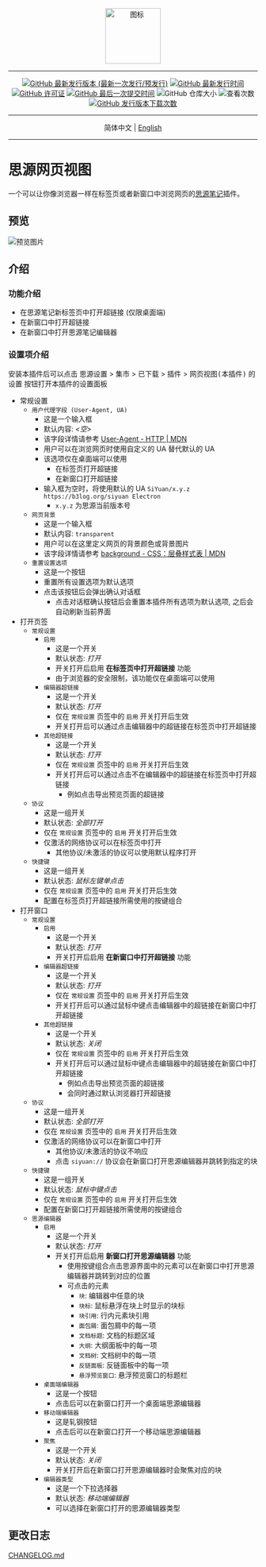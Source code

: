 <div align="center">
<img alt="图标" src="https://cdn.jsdelivr.net/gh/Zuoqiu-Yingyi/siyuan-plugin-webview/public/icon.png" style="width: 8em; height: 8em;">

---
[![GitHub 最新发行版本 (最新一次发行/预发行)](https://img.shields.io/github/v/release/Zuoqiu-Yingyi/siyuan-plugin-webview?include_prereleases&style=flat-square)](https://github.com/Zuoqiu-Yingyi/siyuan-plugin-webview/releases/latest)
[![GitHub 最新发行时间](https://img.shields.io/github/release-date/Zuoqiu-Yingyi/siyuan-plugin-webview?style=flat-square)](https://github.com/Zuoqiu-Yingyi/siyuan-plugin-webview/releases/latest)
[![GitHub 许可证](https://img.shields.io/github/license/Zuoqiu-Yingyi/siyuan-plugin-webview?style=flat-square)](https://github.com/Zuoqiu-Yingyi/siyuan-plugin-webview/blob/main/LICENSE)
[![GitHub 最后一次提交时间](https://img.shields.io/github/last-commit/Zuoqiu-Yingyi/siyuan-plugin-webview?style=flat-square)](https://github.com/Zuoqiu-Yingyi/siyuan-plugin-webview/commits/main)
![GitHub 仓库大小](https://img.shields.io/github/repo-size/Zuoqiu-Yingyi/siyuan-plugin-webview?style=flat-square)
![查看次数](https://hits.b3log.org/Zuoqiu-Yingyi/siyuan-plugin-webview.svg)
[![GitHub 发行版本下载次数](https://img.shields.io/github/downloads/Zuoqiu-Yingyi/siyuan-plugin-webview/total?style=flat-square)](https://github.com/Zuoqiu-Yingyi/siyuan-plugin-webview/releases)

---
简体中文 \| [English](./README.md)

---
</div>

# 思源网页视图

一个可以让你像浏览器一样在标签页或者新窗口中浏览网页的[思源笔记](https://github.com/siyuan-note/siyuan)插件。

## 预览

![预览图片](https://cdn.jsdelivr.net/gh/Zuoqiu-Yingyi/siyuan-plugin-webview/public/preview.png)

## 介绍

### 功能介绍

- 在思源笔记新标签页中打开超链接 (仅限桌面端)
- 在新窗口中打开超链接
- 在新窗口中打开思源笔记编辑器

### 设置项介绍

安装本插件后可以点击 <kbd>思源设置</kbd> \> <kbd>集市</kbd> \> <kbd>已下载</kbd> \> <kbd>插件</kbd> \> <kbd>网页视图(本插件)</kbd> 的 <kbd>设置</kbd> 按钮打开本插件的设置面板

- 常规设置
  - `用户代理字段 (User-Agent, UA)`
    - 这是一个输入框
    - 默认内容: *\<空\>*
    - 该字段详情请参考 [User-Agent - HTTP | MDN](https://developer.mozilla.org/zh-CN/docs/Web/HTTP/Headers/User-Agent)
    - 用户可以在浏览网页时使用自定义的 UA 替代默认的 UA
    - 该选项仅在桌面端可以使用
      - 在标签页打开超链接
      - 在新窗口打开超链接
    - 输入框为空时，将使用默认的 UA `SiYuan/x.y.z https://b3log.org/siyuan Electron`
      - `x.y.z` 为思源当前版本号
  - `网页背景`
    - 这是一个输入框
    - 默认内容: `transparent`
    - 用户可以在这里定义网页的背景颜色或背景图片
    - 该字段详情请参考 [background - CSS：层叠样式表 | MDN](https://developer.mozilla.org/zh-CN/docs/Web/CSS/background)
  - `重置设置选项`
    - 这是一个按钮
    - 重置所有设置选项为默认选项
    - 点击该按钮后会弹出确认对话框
      - 点击对话框确认按钮后会重置本插件所有选项为默认选项, 之后会自动刷新当前界面
- 打开页签
  - `常规设置`
    - `启用`
      - 这是一个开关
      - 默认状态: *打开*
      - 开关打开后启用 **在标签页中打开超链接** 功能
      - 由于浏览器的安全限制，该功能仅在桌面端可以使用
    - `编辑器超链接`
      - 这是一个开关
      - 默认状态: *打开*
      - 仅在 `常规设置` 页签中的 `启用` 开关打开后生效
      - 开关打开后可以通过点击编辑器中的超链接在标签页中打开超链接
    - `其他超链接`
      - 这是一个开关
      - 默认状态: *打开*
      - 仅在 `常规设置` 页签中的 `启用` 开关打开后生效
      - 开关打开后可以通过点击不在编辑器中的超链接在标签页中打开超链接
        - 例如点击导出预览页面的超链接
  - `协议`
    - 这是一组开关
    - 默认状态: *全部打开*
    - 仅在 `常规设置` 页签中的 `启用` 开关打开后生效
    - 仅激活的网络协议可以在标签页中打开
      - 其他协议/未激活的协议可以使用默认程序打开
  - `快捷键`
    - 这是一组开关
    - 默认状态: *鼠标左键单点击*
    - 仅在 `常规设置` 页签中的 `启用` 开关打开后生效
    - 配置在标签页打开超链接所需使用的按键组合
- 打开窗口
  - `常规设置`
    - `启用`
      - 这是一个开关
      - 默认状态: *打开*
      - 开关打开后启用 **在新窗口中打开超链接** 功能
    - `编辑器超链接`
      - 这是一个开关
      - 默认状态: *打开*
      - 仅在 `常规设置` 页签中的 `启用` 开关打开后生效
      - 开关打开后可以通过鼠标中键点击编辑器中的超链接在新窗口中打开超链接
    - `其他超链接`
      - 这是一个开关
      - 默认状态: *关闭*
      - 仅在 `常规设置` 页签中的 `启用` 开关打开后生效
      - 开关打开后可以通过鼠标中键点击编辑器中的超链接在新窗口中打开超链接
        - 例如点击导出预览页面的超链接
        - 会同时通过默认浏览器打开超链接
  - `协议`
    - 这是一组开关
    - 默认状态: *全部打开*
    - 仅在 `常规设置` 页签中的 `启用` 开关打开后生效
    - 仅激活的网络协议可以在新窗口中打开
      - 其他协议/未激活的协议不响应
      - 点击 `siyuan://` 协议会在新窗口打开思源编辑器并跳转到指定的块
  - `快捷键`
    - 这是一组开关
    - 默认状态: *鼠标中键点击*
    - 仅在 `常规设置` 页签中的 `启用` 开关打开后生效
    - 配置在新窗口打开超链接所需使用的按键组合
  - `思源编辑器`
    - `启用`
      - 这是一个开关
      - 默认状态: *打开*
      - 开关打开后启用 **新窗口打开思源编辑器** 功能
        - 使用按键组合点击思源界面中的元素可以在新窗口中打开思源编辑器并跳转到对应的位置
        - 可点击的元素
          - `块`: 编辑器中任意的块
          - `块标`: 鼠标悬浮在块上时显示的块标
          - `块引用`: 行内元素块引用
          - `面包屑`: 面包屑中的每一项
          - `文档标题`: 文档的标题区域
          - `大纲`: 大纲面板中的每一项
          - `文档树`: 文档树中的每一项
          - `反链面板`: 反链面板中的每一项
          - `悬浮预览窗口`: 悬浮预览窗口的标题栏
    - `桌面端编辑器`
      - 这是一个按钮
      - 点击后可以在新窗口打开一个桌面端思源编辑器
    - `移动端编辑器`
      - 这是轧钢按钮
      - 点击后可以在新窗口打开一个移动端思源编辑器
    - `聚焦`
      - 这是一个开关
      - 默认状态: *关闭*
      - 开关打开后在新窗口打开思源编辑器时会聚焦对应的块
    - `编辑器类型`
      - 这是一个下拉选择器
      - 默认状态: *移动端编辑器*
      - 可以选择在新窗口打开的思源编辑器类型

## 更改日志

[CHANGELOG.md](https://github.com/Zuoqiu-Yingyi/siyuan-plugin-webview/blob/main/CHANGELOG.md)
